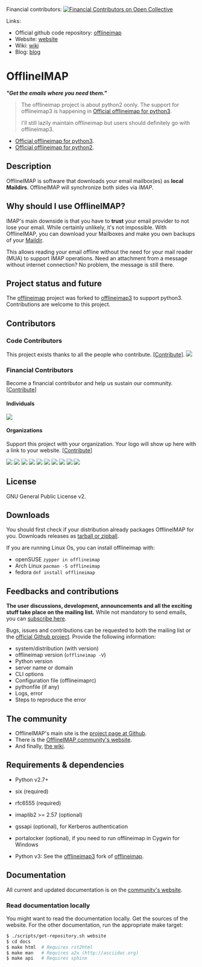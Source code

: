 
Financial contributors: [![Financial Contributors on Open Collective](https://opencollective.com/offlineimap-organization/all/badge.svg?label=financial+contributors)](https://opencollective.com/offlineimap-organization) 

[offlineimap]: http://github.com/OfflineIMAP/offlineimap
[offlineimap3]: http://github.com/OfflineIMAP/offlineimap3
[website]: http://www.offlineimap.org
[wiki]: http://github.com/OfflineIMAP/offlineimap/wiki
[blog]: http://www.offlineimap.org/posts.html

Links:
* Official github code repository: [offlineimap]
* Website: [website]
* Wiki: [wiki]
* Blog: [blog]

# OfflineIMAP

***"Get the emails where you need them."***

> The offlineimap project is about python2 oonly. The support for offlineimap3
> is happening in [Official offlineimap for python3][offlineimap3].
>
> I'll still lazily maintain offlineimap but users should definitely go with
> offlineimap3.

- [Official offlineimap for python3][offlineimap3].
- [Official offlineimap for python2][offlineimap].


## Description

OfflineIMAP is software that downloads your email mailbox(es) as **local
Maildirs**. OfflineIMAP will synchronize both sides via *IMAP*.

## Why should I use OfflineIMAP?

IMAP's main downside is that you have to **trust** your email provider to
not lose your email. While certainly unlikely, it's not impossible.
With OfflineIMAP, you can download your Mailboxes and make you own backups of
your [Maildir](https://en.wikipedia.org/wiki/Maildir).

This allows reading your email offline without the need for your mail
reader (MUA) to support IMAP operations. Need an attachment from a
message without internet connection? No problem, the message is still there.


## Project status and future

The [offlineimap][offlineimap] project was forked to
[offlineimap3][offlineimap3] to support python3. Contributions are welcome to
this project.


## Contributors

### Code Contributors

This project exists thanks to all the people who contribute. [[Contribute](CONTRIBUTING.md)].
<a href="https://github.com/OfflineIMAP/offlineimap/graphs/contributors"><img src="https://opencollective.com/offlineimap-organization/contributors.svg?width=890&button=false" /></a>

### Financial Contributors

Become a financial contributor and help us sustain our community. [[Contribute](https://opencollective.com/offlineimap-organization/contribute)]

#### Individuals

<a href="https://opencollective.com/offlineimap-organization"><img src="https://opencollective.com/offlineimap-organization/individuals.svg?width=890"></a>

#### Organizations

Support this project with your organization. Your logo will show up here with a link to your website. [[Contribute](https://opencollective.com/offlineimap-organization/contribute)]

<a href="https://opencollective.com/offlineimap-organization/organization/0/website"><img src="https://opencollective.com/offlineimap-organization/organization/0/avatar.svg"></a>
<a href="https://opencollective.com/offlineimap-organization/organization/1/website"><img src="https://opencollective.com/offlineimap-organization/organization/1/avatar.svg"></a>
<a href="https://opencollective.com/offlineimap-organization/organization/2/website"><img src="https://opencollective.com/offlineimap-organization/organization/2/avatar.svg"></a>
<a href="https://opencollective.com/offlineimap-organization/organization/3/website"><img src="https://opencollective.com/offlineimap-organization/organization/3/avatar.svg"></a>
<a href="https://opencollective.com/offlineimap-organization/organization/4/website"><img src="https://opencollective.com/offlineimap-organization/organization/4/avatar.svg"></a>
<a href="https://opencollective.com/offlineimap-organization/organization/5/website"><img src="https://opencollective.com/offlineimap-organization/organization/5/avatar.svg"></a>
<a href="https://opencollective.com/offlineimap-organization/organization/6/website"><img src="https://opencollective.com/offlineimap-organization/organization/6/avatar.svg"></a>
<a href="https://opencollective.com/offlineimap-organization/organization/7/website"><img src="https://opencollective.com/offlineimap-organization/organization/7/avatar.svg"></a>
<a href="https://opencollective.com/offlineimap-organization/organization/8/website"><img src="https://opencollective.com/offlineimap-organization/organization/8/avatar.svg"></a>
<a href="https://opencollective.com/offlineimap-organization/organization/9/website"><img src="https://opencollective.com/offlineimap-organization/organization/9/avatar.svg"></a>

## License

GNU General Public License v2.


## Downloads

You should first check if your distribution already packages OfflineIMAP for you.
Downloads releases as [tarball or zipball](https://github.com/OfflineIMAP/offlineimap/tags).

If you are running Linux Os, you can install offlineimap with:

-  openSUSE `zypper in offlineimap`
-  Arch Linux `pacman -S offlineimap`
-  fedora `dnf install offlineimap`

## Feedbacks and contributions

**The user discussions, development, announcements and all the exciting stuff take
place on the mailing list.** While not mandatory to send emails, you can
[subscribe here](http://lists.alioth.debian.org/mailman/listinfo/offlineimap-project).

Bugs, issues and contributions can be requested to both the mailing list or the
[official Github project][offlineimap].  Provide the following information:
- system/distribution (with version)
- offlineimap version (`offlineimap -V`)
- Python version
- server name or domain
- CLI options
- Configuration file (offlineimaprc)
- pythonfile (if any)
- Logs, error
- Steps to reproduce the error


## The community

* OfflineIMAP's main site is the [project page at Github][offlineimap].
* There is the [OfflineIMAP community's website][website].
* And finally, [the wiki][wiki].


## Requirements & dependencies

* Python v2.7+
* six (required)
* rfc6555 (required)
* imaplib2 >= 2.57 (optional)
* gssapi (optional), for Kerberos authentication
* portalocker (optional), if you need to run offlineimap in Cygwin for Windows

* Python v3: See the [offlineimap3][offlineimap3] fork of
  [offlineimap][offlineimap].

## Documentation

All current and updated documentation is on the [community's website][website].


### Read documentation locally

You might want to read the documentation locally. Get the sources of the website.
For the other documentation, run the appropriate make target:

```sh
$ ./scripts/get-repository.sh website
$ cd docs
$ make html  # Requires rst2html
$ make man   # Requires a2x (http://asciidoc.org)
$ make api   # Requires sphinx
```
